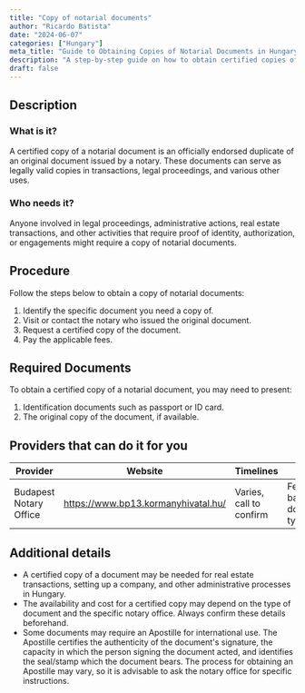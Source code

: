 ```yaml
---
title: "Copy of notarial documents"
author: "Ricardo Batista"
date: "2024-06-07"
categories: ["Hungary"]
meta_title: "Guide to Obtaining Copies of Notarial Documents in Hungary"
description: "A step-by-step guide on how to obtain certified copies of notarial documents in Hungary."
draft: false
---
```


## Description
### What is it?
A certified copy of a notarial document is an officially endorsed duplicate of an original document issued by a notary. These documents can serve as legally valid copies in transactions, legal proceedings, and various other uses.

### Who needs it?
Anyone involved in legal proceedings, administrative actions, real estate transactions, and other activities that require proof of identity, authorization, or engagements might require a copy of notarial documents.

## Procedure
Follow the steps below to obtain a copy of notarial documents:

1. Identify the specific document you need a copy of.
2. Visit or contact the notary who issued the original document.
3. Request a certified copy of the document.
4. Pay the applicable fees.

## Required Documents
To obtain a certified copy of a notarial document, you may need to present:

1. Identification documents such as passport or ID card.
2. The original copy of the document, if available.

## Providers that can do it for you

| Provider                 | Website                      | Timelines  | Cost |
| ------------------------ | ---------------------------- | ---------- | ---- |
| Budapest Notary Office   | https://www.bp13.kormanyhivatal.hu/ | Varies, call to confirm | Fees vary based on document type |

## Additional details
- A certified copy of a document may be needed for real estate transactions, setting up a company, and other administrative processes in Hungary.
- The availability and cost for a certified copy may depend on the type of document and the specific notary office. Always confirm these details beforehand.
- Some documents may require an Apostille for international use. The Apostille certifies the authenticity of the document's signature, the capacity in which the person signing the document acted, and identifies the seal/stamp which the document bears. The process for obtaining an Apostille may vary, so it is advisable to ask the notary office for specific instructions.